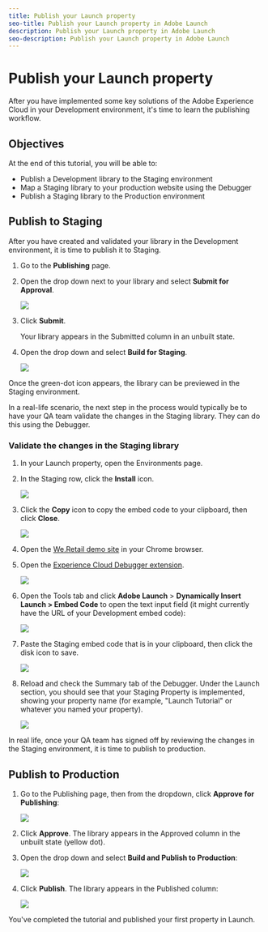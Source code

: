 ```yaml
---
title: Publish your Launch property
seo-title: Publish your Launch property in Adobe Launch
description: Publish your Launch property in Adobe Launch
seo-description: Publish your Launch property in Adobe Launch
---
```


# Publish your Launch property

After you have implemented some key solutions of the Adobe Experience Cloud in your Development environment, it's time to learn the publishing workflow.

## Objectives

At the end of this tutorial, you will be able to:

* Publish a Development library to the Staging environment
* Map a Staging library to your production website using the Debugger
* Publish a Staging library to the Production environment

## Publish to Staging

After you have created and validated your library in the Development environment, it is time to publish it to Staging.

1. Go to the **Publishing** page.
1. Open the drop down next to your library and select **Submit for Approval**.

   ![](/help/assets/publishing-submitforapproval.png)

1. Click **Submit**.

   Your library appears in the Submitted column in an unbuilt state.

1. Open the drop down and select **Build for Staging**.

   ![](/help/assets/publishing-buildforstaging.png)

Once the green-dot icon appears, the library can be previewed in the Staging environment.

In a real-life scenario, the next step in the process would typically be to have your QA team validate the changes in the Staging library. They can do this using the Debugger.

### Validate the changes in the Staging library

1. In your Launch property, open the Environments page.
1. In the Staging row, click the **Install** icon.

   ![](/help/assets/publishing-getstagingcode.png)

1. Click the **Copy** icon to copy the embed code to your clipboard, then click **Close**.

   ![](/help/assets/publishing-copystagingcode.png)

1. Open the [We.Retail demo site](https://aem.enablementadobe.com/content/we-retail/us/en.html) in your Chrome browser.
1. Open the [Experience Cloud Debugger extension](https://chrome.google.com/webstore/detail/adobe-experience-cloud-de/ocdmogmohccmeicdhlhhgepeaijenapj).

   ![](/help/assets/switchenvironments-opendebugger.png)

1. Open the Tools tab and click **Adobe Launch** > **Dynamically Insert Launch &gt; Embed Code** to open the text input field \(it might currently have the URL of your Development embed code\):

   ![](/help/assets/switchenvironments-debugger-editembedcode%20%281%29.png)

1. Paste the Staging embed code that is in your clipboard, then click the disk icon to save.

   ![](/help/assets/switchenvironments-debugger-save%20%281%29.png)

1. Reload and check the Summary tab of the Debugger. Under the Launch section, you should see that your Staging Property is implemented, showing your property name \(for example, "Launch Tutorial" or whatever you named your property\).

   ![](/help/assets/publishing-debugger-staging.png)

In real life, once your QA team has signed off by reviewing the changes in the Staging environment, it is time to publish to production.

## Publish to Production

1. Go to the Publishing page, then from the dropdown, click **Approve for Publishing**:

   ![](/help/assets/publishing-approveforpublishing.png)

1. Click **Approve**. The library appears in the Approved column in the unbuilt state \(yellow dot\).
1. Open the drop down and select **Build and Publish to Production**:

   ![](/help/assets/publishing-buildandpublishtoproduction.png)

1. Click **Publish**. The library appears in the Published column:

   ![](/help/assets/publishing-published.png)

You've completed the tutorial and published your first property in Launch.
